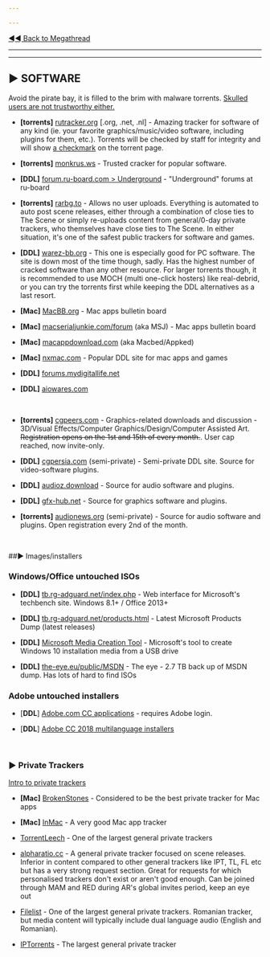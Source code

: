 ---
---
[◄◄ Back to Megathread](https://www.reddit.com/r/Piracy/wiki/megathread)

---
---

## ► SOFTWARE

Avoid the pirate bay, it is filled to the brim with malware torrents. [Skulled users are not trustworthy either.](https://www.reddit.com/r/Piracy/comments/cxbn33/psa_ransomware_all_current_vegas_pro_17_torrents/)

* **[torrents]** [rutracker.org](http://rutracker.org/) [.org, .net, .nl] - Amazing tracker for software of any kind (ie. your favorite graphics/music/video software, including plugins for them, etc.). Torrents will be checked by staff for integrity and will show [a checkmark](https://i.imgur.com/GpZIvRq.jpg) on the torrent page.

* **[torrents]** [monkrus.ws](http://w13.monkrus.ws/) - Trusted cracker for popular software.

* **[DDL]** [forum.ru-board.com > Underground](http://forum.ru-board.com/board.cgi?catplace=6) - "Underground" forums at ru-board

* **[torrents]** [rarbg.to](https://rarbg.to/) - Allows no user uploads. Everything is automated to auto post scene releases, either through a combination of close ties to The Scene or simply re-uploads content from general/0-day private trackers, who themselves have close ties to The Scene. In either situation, it's one of the safest public trackers for software and games.

* **[DDL]** [warez-bb.org](http://warez-bb.org/) - This one is especially good for PC software. The site is down most of the time though, sadly. Has the highest number of cracked software than any other resource. For larger torrents though, it is recommended to use MOCH (multi one-click hosters) like real-debrid, or you can try the torrents first while keeping the DDL alternatives as a last resort.

* **[Mac]** [MacBB.org](https://macbb.org/) - Mac apps bulletin board

* **[Mac]** [macserialjunkie.com/forum](https://www.macserialjunkie.com/forum/) (aka MSJ) - Mac apps bulletin board

* **[Mac]** [macappdownload.com](https://www.macappdownload.com/) (aka Macbed/Appked)

* **[Mac]** [nxmac.com](https://nxmac.com/) - Popular DDL site for mac apps and games

* **[DDL]** [forums.mydigitallife.net](https://forums.mydigitallife.net/)

* **[DDL]** [aiowares.com](https://www.aiowares.com/)


&nbsp;

* **[torrents]** [cgpeers.com](https://www.cgpeers.com) - Graphics-related downloads and discussion - 3D/Visual Effects/Computer Graphics/Design/Computer Assisted Art. ~~Registration opens on the 1st and 15th of every month.~~. User cap reached, now invite-only.

* **[DDL]** [cgpersia.com](https://forum.cgpersia.com/) (semi-private) - Semi-private DDL site. Source for video-software plugins.

* **[DDL]** [audioz.download](https://audioz.download/) - Source for audio software and plugins.

* **[DDL]** [gfx-hub.net](https://gfx-hub.net/) - Source for graphics software and plugins.

* **[torrents]** [audionews.org](https://audionews.org/) (semi-private) - Source for audio software and plugins. Open registration every 2nd of the month.

&nbsp;





##► Images/installers

### Windows/Office untouched ISOs

* **[DDL]** [tb.rg-adguard.net/index.php](https://tb.rg-adguard.net/index.php) - Web interface for Microsoft's techbench site. Windows 8.1+ / Office 2013+
* **[DDL]** [tb.rg-adguard.net/products.html](https://tb.rg-adguard.net/products.html) - Latest Microsoft Products Dump (latest releases) 
* **[DDL]** [Microsoft Media Creation Tool](https://www.microsoft.com/en-us/software-download/windows10) - Microsoft's tool to create Windows 10 installation media from a USB drive
* **[DDL]** [the-eye.eu/public/MSDN](https://the-eye.eu/public/MSDN/) - The eye - 2.7 TB back up of MSDN dump. Has lots of hard to find ISOs

### Adobe untouched installers

* [**DDL**] [Adobe.com CC applications](https://helpx.adobe.com/creative-cloud/kb/creative-cloud-apps-download.html) - requires Adobe login.
* [**DDL**] [Adobe CC 2018 multilanguage installers](http://prodesigntools.com/adobe-cc-2018-direct-download-links.html)

&nbsp;




### ► **Private Trackers**

[Intro to private trackers](https://www.reddit.com/r/Piracy/wiki/guides/private_trackers)

* **[Mac]** [BrokenStones](https://brokenstones.club) - Considered to be the best private tracker for Mac apps

* **[Mac]** [InMac](https://inmac.org/login/) - A very good Mac app tracker
* [TorrentLeech](https://www.torrentleech.org/) - One of the largest general private trackers
* [alpharatio.cc](https://alpharatio.cc/) - A general private tracker focused on scene releases. Inferior in content compared to other general trackers like IPT, TL, FL etc but has a very strong request section. Great for requests for which personalised trackers don't exist or aren't good enough. Can be joined through MAM and RED during AR's global invites period, keep an eye out
* [Filelist](https://filelist.ro/) - One of the largest general private trackers. Romanian tracker, but media content will typically include dual language audio (English and Romanian).
* [IPTorrents](http://iptorrents.com/) - The largest general private tracker

&nbsp;